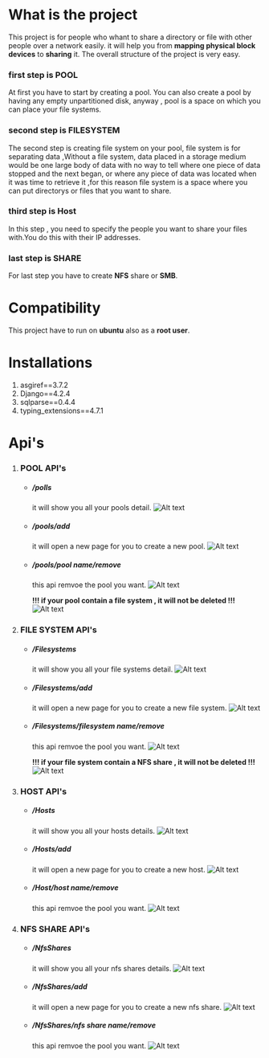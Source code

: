 # What is the project
This project is for people who whant to share a directory or file with other people over a network easily.
it will help you from **mapping physical block devices** to **sharing** it.
The overall structure of the project is very easy.
### first step is  **POOL**
At first you have to start by creating a pool.
You can also create a pool by having any empty unpartitioned disk, anyway , pool is a space on which you can place your file systems.

### second step is **FILESYSTEM**
The second step is creating file system on your pool, file system is for separating data ,Without a file system, data placed in a storage medium would be one large body of data with no way to tell where one piece of data stopped and the next began, or where any piece of data was located when it was time to retrieve it ,for this reason file system is a space where you can put directorys or files that you want to share.

### third step is **Host**
In this step , you need to specify the people you want to share your files with.You do this with their IP addresses.

### last step is **SHARE**
For last step you have to create **NFS** share or **SMB**.



# Compatibility
This project have to run on **ubuntu** also as a **root user**.


# Installations

1. asgiref==3.7.2
2. Django==4.2.4
3. sqlparse==0.4.4
4. typing_extensions==4.7.1


# Api's

1. ### POOL API's

    - ##### /polls
        it will show you all your pools detail.
        <img src="Reademe_images/pooldetails.png" alt="Alt text" >

    - ##### /pools/add
        it will open a new page for you to create a new pool.
        <img src="Reademe_images/pooladd.png" alt="Alt text" >

    - ##### /pools/pool name/remove
        this api remvoe the pool you want.
        <img src="Reademe_images/poolremove.png" alt="Alt text" >
        
        
        **!!! if your pool contain a file system , it will not be deleted !!!**
        <img src="Reademe_images/poolremoveerror.png" alt="Alt text" >


2. ### FILE SYSTEM API's
    - ##### /Filesystems
        it will show you all your file systems detail.
        <img src="Reademe_images/filesystemdetails.png" alt="Alt text" >

    - ##### /Filesystems/add
        it will open a new page for you to create a new file system.
        <img src="Reademe_images/filesystemadd.png" alt="Alt text" >

    - ##### /Filesystems/filesystem name/remove
        this api remvoe the pool you want.
        <img src="Reademe_images/filesystemremove.png" alt="Alt text" >


        **!!! if your file system contain a NFS share , it will not be deleted !!!**
        <img src="Reademe_images/filesystemremoveerror.png" alt="Alt text" >



3. ### HOST API's
    - ##### /Hosts
        it will show you all your hosts details.
        <img src="Reademe_images/hostdetails.png" alt="Alt text" >

    - ##### /Hosts/add
        it will open a new page for you to create a new host.
        <img src="Reademe_images/hostadd.png" alt="Alt text" >

    - ##### /Host/host name/remove
        this api remvoe the pool you want.
        <img src="Reademe_images/hostremove.png" alt="Alt text" >





4. ### NFS SHARE API's
    - ##### /NfsShares
        it will show you all your nfs shares details.
        <img src="Reademe_images/nfssharedetails.png" alt="Alt text" >

    - ##### /NfsShares/add
        it will open a new page for you to create a new nfs share.
        <img src="Reademe_images/nfsshareadd.png" alt="Alt text" >
        
    - ##### /NfsShares/nfs share name/remove
        this api remvoe the pool you want.
        <img src="Reademe_images/nfsshareremove.png" alt="Alt text" >

